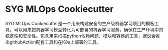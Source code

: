 # SYG MLOps Cookiecutter
 SYG MLOps Cookiecutter是一个用来构建安全的生产级机器学习项目的模板工具。可以用来把机器学习模型转化为可部署的机器学习服务，确保在生产环境中的稳定性和安全性。包含用来扫描python依赖问题、模块和容器的工具，据说会推出githubAction配套工具和在K8s上部署的工具。
